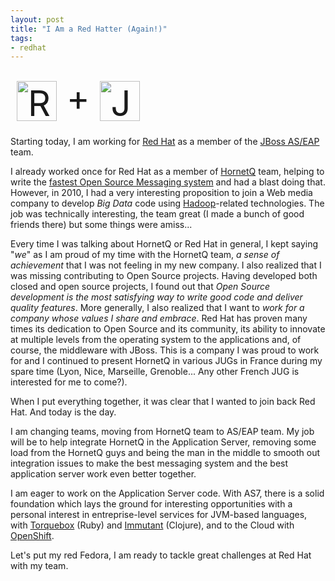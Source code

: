 ```yaml
---
layout: post
title: "I Am a Red Hatter (Again!)"
tags:
- redhat
---
```

<div class="alignleft" style="font-size: 4em; padding: 10px;">
<img src='{{ site.s3.url }}/images/2012-03-12-redhat.png' alt="Red Hat" style="vertical-align:middle;" height="64"/> + 
<img src='{{ site.s3.url }}/images/2012-03-12-jbossas7.png' alt="JBoss AS 7"  style ="vertical-align:middle;"  height="64" />
</div>

Starting today, I am working for [Red Hat][redhat] as a member of the [JBoss AS/EAP][as] team.

I already worked once for Red Hat as a member of [HornetQ][hornetq] team, helping to write the [fastest Open Source Messaging system][benchmark] and had a blast doing that.
However, in 2010, I had a very interesting proposition to join a Web media company to develop _Big Data_ code using [Hadoop][hadoop]-related technologies.
The job was technically interesting, the team great (I made a bunch of good friends there) but some things were amiss...

Every time I was talking about HornetQ or Red Hat in general, I kept saying "_we_" as I am proud of my time with the HornetQ team, _a sense of achievement_ that I was not feeling in my new company. I also realized that I was missing contributing to Open Source projects. Having developed both closed and open source projects, I found out that _Open Source development is the most satisfying way to write good code and deliver quality features_.
More generally, I also realized that I want to _work for a company whose values I share and embrace_. Red Hat has proven many times its dedication to Open Source and its community, its ability to innovate at multiple levels from the operating system to the applications and, of course, the middleware with JBoss. This is a company I was proud to work for and I continued to present HornetQ in various JUGs in France during my spare time (Lyon, Nice, Marseille, Grenoble... Any other French JUG is interested for me to come?). 

When I put everything together, it was clear that I wanted to join back Red Hat. And today is the day.

I am changing teams, moving from HornetQ team to AS/EAP team. My job will be to help integrate HornetQ in the Application Server, removing some load from the HornetQ guys and being the man in the middle to smooth out integration issues to make the best messaging system and the best application server work even better together.

I am eager to work on the Application Server code. With AS7, there is a solid foundation which lays the ground for interesting opportunities with a personal interest in entreprise-level services for JVM-based languages, with [Torquebox][torquebox] (Ruby) and [Immutant][immutant] (Clojure), and to the Cloud with [OpenShift][openshift].

Let's put my red Fedora, I am ready to tackle great challenges at Red Hat with my team.

[redhat]: http://redhat.com
[as]: http://www.jboss.org/jbossas
[hornetq]: http://www.jboss.org/hornetq/
[torquebox]: http://torquebox.org/
[immutant]: http://immutant.org/
[benchmark]: http://planet.jboss.org/post/8_2_million_messages_second_with_specjms
[hadoop]: http://hadoop.apache.org/
[openshift]: https://openshift.redhat.com/app/
